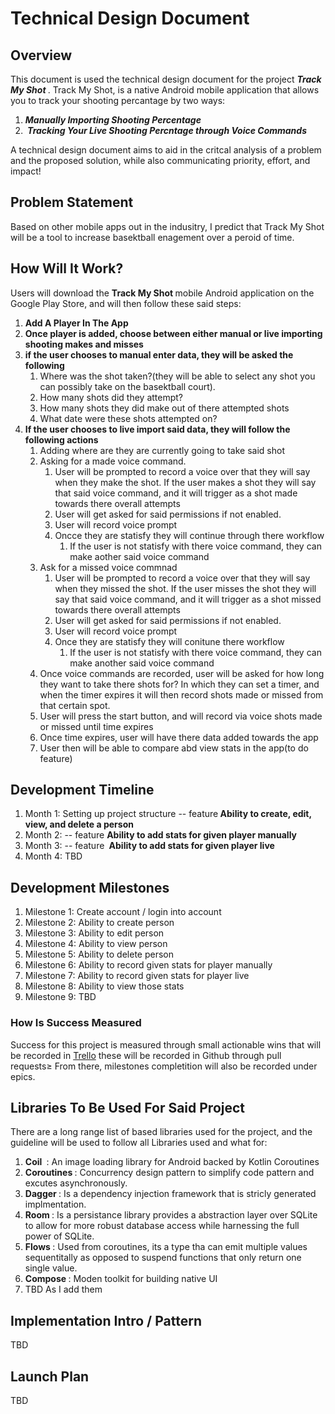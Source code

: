 # Technical Design Document 

## Overview 

This document is used the technical design document for the project <b><i>Track My Shot </i></b>. Track My Shot, is a native Android mobile application that allows you to track your shooting percantage by two ways: 

1. <b><i>Manually Importing Shooting Percentage </i> </b>
2. <b><i> Tracking Your Live Shooting Percntage through Voice Commands  </i></b>

A technical design document aims to aid in the critcal analysis of a problem and the proposed solution, while also communicating priority, effort, and impact! 

## Problem Statement 

Based on other mobile apps out in the indusitry, I predict that Track My Shot will be a tool to increase basektball enagement over a peroid of time. 

## How Will It Work? 

Users will download the <b> Track My Shot  </b> mobile Android application on the Google Play Store, and will then follow these said steps: 

1. <b> Add A Player In The App </b>
2. <b> Once player is added, choose between either manual or live importing shooting makes and misses </b>
3. <b> if the user chooses to manual enter data, they will be asked the following </b>
   1. Where was the shot taken?(they will be able to select any shot you can possibly take on the basektball court). 
   2. How many shots did they attempt? 
   3. How many shots they did make out of there attempted shots 
   4. What date were these shots attempted on? 
4. <b> If the user chooses to live import said data, they will follow the following actions </b>
   1. Adding where are they are currently going to take said shot 
   2. Asking for a made voice command. 
      1. User will be prompted to record a voice over that they will say when they make the shot. If the user makes a shot they will say that said voice command, and it will trigger as a shot made towards there overall attempts 
      2. User will get asked for said permissions if not enabled. 
      3. User will record voice prompt 
      4. Oncce they are statisfy they will continue through there workflow 
         1. If the user is not statisfy with there voice command, they can make aother said voice command 
   3. Ask for a missed voice commnad 
      1. User will be prompted to record a voice over that they will say when they missed the shot. If the user misses the shot they will say that said voice command, and it will trigger as a shot missed towards there overall attempts 
      2. User will get asked for said permissions if not enabled. 
      3. User will record voice prompt 
      4. Once they are statisfy they will conitune there workflow 
         1. If the user is not statisfy with there voice command, they can make another said voice command 
   4. Once voice commands are recorded, user will be asked for how long they want to take there shots for? In which they can set a timer, and when the timer expires it will then record shots made or missed from that certain spot. 
   5. User will press the start button, and will record via voice shots made or missed until time expires 
   6. Once time expires, user will have there data added towards the app 
   7. User then will be able to compare abd view stats in the app(to do feature)

## Development Timeline 

1. Month 1: Setting up project structure --  feature<b> Ability to create, edit, view, and delete a person </b>
2. Month 2: -- feature <b> Ability to add stats for given player manually </b>
3. Month 3: -- feature <b> Ability to add stats for given player live </b>
4. Month 4: TBD 

<h2> Development Milestones </h2>

1. Milestone 1: Create account / login into account 
2. Milestone 2: Ability to create person 
3. Milestone 3: Ability to edit person 
4. Milestone 4: Ability to view person 
5. Milestone 5: Ability to delete person 
6. Milestone 6: Ability to record given stats for player manually 
7. Milestone 7: Ability to record given stats for player live
8. Milestone 8: Ability to view those stats 
9. Milestone 9: TBD 

<h3> How Is Success Measured </h3> 

Success for this project is measured through small actionable wins that will be recorded in [Trello](https://trello.com/b/UAh3A6Yj/project-track-my-shot) these will be recorded in Github through pull requests≥ From there, milestones completition will also be recorded under epics. 

<h2> Libraries To Be Used For Said Project </h2>

There are a long range list of based libraries used for the project, and the guideline will be used to follow all Libraries used and what for: 

1. <b> Coil </b> : An image loading library for Android backed by Kotlin Coroutines 
2. <b> Coroutines </b>: Concurrency design pattern to simplify code pattern and excutes asynchronously. 
3. <b> Dagger </b> : Is a dependency injection framework that is stricly generated implmentation. 
4. <b> Room </b> : Is  a persistance library provides a abstraction layer over SQLite to allow for more robust database access while harnessing the full power of SQLite. 
5. <b> Flows </b> : Used from coroutines, its a type tha can emit multiple values sequentitally as opposed to suspend functions that only return one single value. 
6. <b> Compose </b>: Moden toolkit for building native UI 
7. TBD As I add them 

<h2> Implementation Intro / Pattern </h2>

TBD 

<h2> Launch Plan </h2>

TBD 